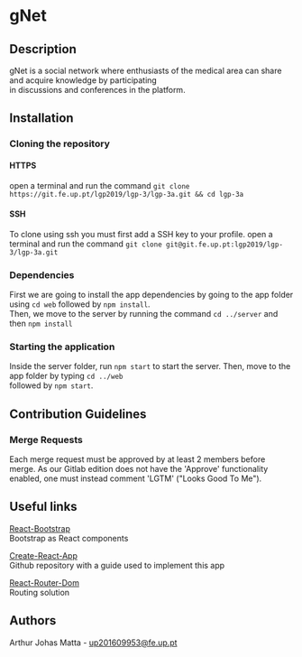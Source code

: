 gNet
====

Description
-----------
gNet is a social network where enthusiasts of the medical area can share and acquire knowledge by participating \
in discussions and conferences in the platform.

Installation
------------
### Cloning the repository

#### HTTPS
open a terminal and run the command `git clone https://git.fe.up.pt/lgp2019/lgp-3/lgp-3a.git && cd lgp-3a`

#### SSH
To clone using ssh you must first add a SSH key to your profile.
open a terminal and run the command `git clone git@git.fe.up.pt:lgp2019/lgp-3/lgp-3a.git`

### Dependencies
First we are going to install the app dependencies by going to the app folder using `cd web` followed by `npm install`. \
Then, we move to the server by running the command `cd ../server` and then `npm install`

### Starting the application
Inside the server folder, run `npm start` to start the server. Then, move to the app folder by typing `cd ../web` \
followed by `npm start`.

Contribution Guidelines
------------

### Merge Requests
Each merge request must be approved by at least 2 members before merge. As our Gitlab edition does not have the 'Approve' functionality enabled, one must instead comment 'LGTM' ("Looks Good To Me").

Useful links
------------
[React-Bootstrap](https://react-bootstrap.github.io/components/alerts) \
Bootstrap as React components 

[Create-React-App](https://github.com/wmonk/create-react-app-typescript/blob/master/template/README.md#folder-structure) \
Github repository with a guide used to implement this app 

[React-Router-Dom](https://reacttraining.com/react-router/) \
Routing solution

Authors
-------
Arthur Johas Matta - [up201609953@fe.up.pt](mailto:up201609953@fe.up.pt)